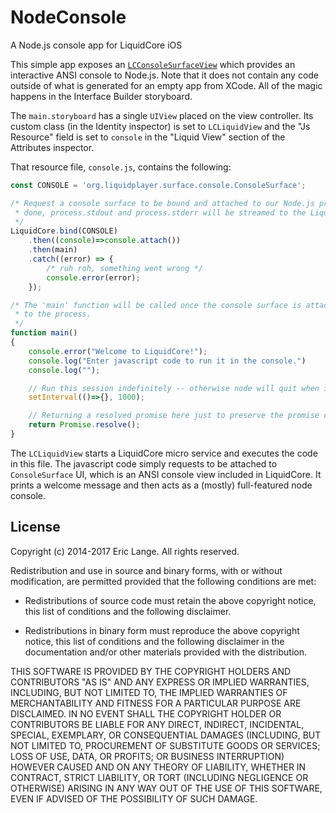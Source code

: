 # NodeConsole
A Node.js console app for LiquidCore iOS

This simple app exposes an [`LCConsoleSurfaceView`](https://github.com/LiquidPlayer/LiquidCore/tree/master/LiquidCoreiOS/LiquidCore/ConsoleView) which provides an interactive
ANSI console to Node.js.  Note that it does not contain any code outside of
what is generated for an empty app from XCode.  All of the magic happens in the Interface Builder storyboard.

The `main.storyboard` has a single `UIView` placed on the view controller.  Its custom class (in the Identity inspector) is
set to `LCLiquidView` and the "Js Resource" field is set to `console` in the "Liquid View" section of the Attributes inspector.

That resource file, `console.js`, contains the following:

```javascript
const CONSOLE = 'org.liquidplayer.surface.console.ConsoleSurface';

/* Request a console surface to be bound and attached to our Node.js process.  Once this is
 * done, process.stdout and process.stderr will be streamed to the LiquidView.
 */
LiquidCore.bind(CONSOLE)
    .then((console)=>console.attach())
    .then(main)
    .catch((error) => {
        /* ruh roh, something went wrong */
        console.error(error);
    });

/* The 'main' function will be called once the console surface is attached
 * to the process.
 */
function main()
{
    console.error("Welcome to LiquidCore!");
    console.log("Enter javascript code to run it in the console.")
    console.log("");

    // Run this session indefinitely -- otherwise node will quit when it has nothing left to do
    setInterval(()=>{}, 1000);

    // Returning a resolved promise here just to preserve the promise chaining flow above
    return Promise.resolve();
}
```

The `LCLiquidView` starts a LiquidCore micro service and executes the code in this file.  The
javascript code simply requests to be attached to `ConsoleSurface` UI, which is an ANSI
console view included in LiquidCore.  It prints a welcome message and then acts as a
(mostly) full-featured node console.

License
-------

 Copyright (c) 2014-2017 Eric Lange. All rights reserved.

 Redistribution and use in source and binary forms, with or without
 modification, are permitted provided that the following conditions are met:

 - Redistributions of source code must retain the above copyright notice, this
 list of conditions and the following disclaimer.

 - Redistributions in binary form must reproduce the above copyright notice,
 this list of conditions and the following disclaimer in the documentation
 and/or other materials provided with the distribution.

 THIS SOFTWARE IS PROVIDED BY THE COPYRIGHT HOLDERS AND CONTRIBUTORS "AS IS"
 AND ANY EXPRESS OR IMPLIED WARRANTIES, INCLUDING, BUT NOT LIMITED TO, THE
 IMPLIED WARRANTIES OF MERCHANTABILITY AND FITNESS FOR A PARTICULAR PURPOSE ARE
 DISCLAIMED. IN NO EVENT SHALL THE COPYRIGHT HOLDER OR CONTRIBUTORS BE LIABLE
 FOR ANY DIRECT, INDIRECT, INCIDENTAL, SPECIAL, EXEMPLARY, OR CONSEQUENTIAL
 DAMAGES (INCLUDING, BUT NOT LIMITED TO, PROCUREMENT OF SUBSTITUTE GOODS OR
 SERVICES; LOSS OF USE, DATA, OR PROFITS; OR BUSINESS INTERRUPTION) HOWEVER
 CAUSED AND ON ANY THEORY OF LIABILITY, WHETHER IN CONTRACT, STRICT LIABILITY,
 OR TORT (INCLUDING NEGLIGENCE OR OTHERWISE) ARISING IN ANY WAY OUT OF THE USE
 OF THIS SOFTWARE, EVEN IF ADVISED OF THE POSSIBILITY OF SUCH DAMAGE.

